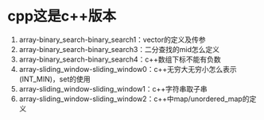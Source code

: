 
# cpp这是c++版本
1. array-binary_search-binary_search1：vector的定义及传参
2. array-binary_search-binary_search3：二分查找的mid怎么定义
3. array-binary_search-binary_search4：c++数组下标不能有负数
4. array-sliding_window-sliding_window0：c++无穷大无穷小怎么表示(INT_MIN)，set的使用
5. array-sliding_window-sliding_window1：c++字符串取子串
6. array-sliding_window-sliding_window2：c++中map/unordered_map的定义